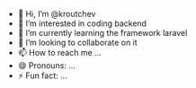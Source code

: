 - 👋 Hi, I’m @kroutchev
- 👀 I’m interested in coding backend 
- 🌱 I’m currently learning the framework laravel
- 💞️ I’m looking to collaborate on it
- 📫 How to reach me ...
- 😄 Pronouns: ...
- ⚡ Fun fact: ...

<!---
kroutchev/kroutchev is a ✨ special ✨ repository because its `README.md` (this file) appears on your GitHub profile.
You can click the Preview link to take a look at your changes.
--->
